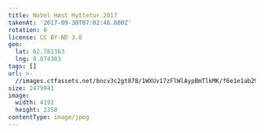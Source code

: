 ```yaml
---
title: NoVel Høst Hyttetur 2017
takenAt: '2017-09-30T07:02:46.000Z'
rotation: 0
license: CC BY-ND 3.0
geo:
  lat: 62.781363
  lng: 8.874383
tags: []
url: >-
  //images.ctfassets.net/bncv3c2gt878/1WXUv17zFlWlAypBmTlkMK/f6e1e1ab29395773c87434c5a92e23ff/novel-hst-hyttetur-2017_37389549876_o
size: 2479941
image:
  width: 4192
  height: 2358
contentType: image/jpeg
---
```


